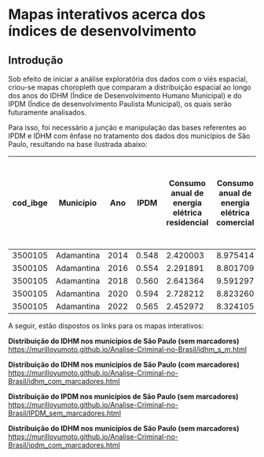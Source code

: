 # Mapas interativos acerca dos índices de desenvolvimento 

## Introdução

Sob efeito de iniciar a análise exploratória dos dados com o viés espacial, criou-se mapas choropleth que comparam a distribuição espacial ao longo dos anos do IDHM (Índice de Desenvolvimento Humano Municipal) e do IPDM (Índice de desenvolvimento Paulista Municipal), os quais serão futuramente analisados.

Para isso, foi necessário a junção e manipulação das bases referentes ao IPDM e IDHM com ênfase no tratamento dos dados dos municípios de São Paulo, resultando na base ilustrada abaixo:

| cod_ibge | Municipio  | Ano  |  IPDM | Consumo anual de energia elétrica residencial | Consumo anual de energia elétrica comercial | Rendimento do trabalho formal | Produto Interno Bruto per capita | Indicador Riqueza | Taxas de mortalidade infantil | Taxas de mortalidade perinatal | Taxas de mortalidade 15 a 39 anos | Taxas de mortalidade 60 a 69 anos | Indicador Longevidade | Taxa de atendimento escolar na faixa etária de 0 a 3 anos | Proporção média de alunos do 5º ano com proficiência em Língua Portuguesa e Matemática | Proporção média de alunos do 9º ano com proficiência em Língua Portuguesa e Matemática | Taxas de distorção idade-série no Ensino Médio | Indicador Escolaridade |
|----------|------------|------|-------|----------------------------------------------|--------------------------------------------|-------------------------------|---------------------------------|-------------------|------------------------------|-------------------------------|----------------------------------|----------------------------------|------------------------|----------------------------------------------------------------|-------------------------------------------------------------------------------------|-------------------------------------------------------------------------------------|-----------------------------------------------|-------------------------|
| 3500105  | Adamantina | 2014 | 0.548 | 2.420003                                     | 8.975414                                   | 1375.205579                   | 53854.100878                   | 0.365             | 7.421150                     | 11.059908                       | 1.013820                         | 12.879959                         | 0.770                  | 43.394935                                                        | 49.796088                                                                              | 26.881342                                                                              | 8.444444                                      | 0.510                   |
| 3500105  | Adamantina | 2016 | 0.554 | 2.291891                                     | 8.801709                                   | 1413.171805                   | 61154.621155                   | 0.365             | 12.855831                    | 14.545455                       | 1.062092                         | 12.967201                         | 0.710                  | 48.259386                                                        | 69.060852                                                                              | 26.574696                                                                              | 7.142857                                      | 0.587                   |
| 3500105  | Adamantina | 2018 | 0.560 | 2.641364                                     | 9.591297                                   | 1556.704707                   | 53854.100878                   | 0.382             | 10.810811                    | 19.538188                       | 1.044760                         | 12.827663                         | 0.686                  | 51.528074                                                        | 72.893672                                                                              | 28.064909                                                                              | 7.511046                                      | 0.612                   |
| 3500105  | Adamantina | 2020 | 0.594 | 2.728212                                     | 8.823260                                   | 1489.333082                   | 52045.297886                   | 0.378             | 3.384095                     | 12.573345                       | 1.065142                         | 12.912355                         | 0.779                  | 53.658537                                                        | 72.977918                                                                              | 29.286725                                                                              | 6.623932                                      | 0.625                   |
| 3500105  | Adamantina | 2022 | 0.565 | 2.452972                                     | 8.324105                                   | 1584.058333                   | 41516.103919                   | 0.359             | 8.802817                     | 11.373578                       | 1.177045                         | 14.683544                         | 0.742                  | 54.559387                                                        | 60.285000                                                                              | 31.085000                                                                              | 5.690000                                      | 0.594                   |

A seguir, estão dispostos os links para os mapas interativos:

**Distribuição do IDHM nos municípios de São Paulo (sem marcadores)**
https://murilloyumoto.github.io/Analise-Criminal-no-Brasil/idhm_s_m.html

**Distribuição do IDHM nos municípios de São Paulo (com marcadores)**
https://murilloyumoto.github.io/Analise-Criminal-no-Brasil/idhm_com_marcadores.html

**Distribuição do IPDM nos municípios de São Paulo (sem marcadores)**
https://murilloyumoto.github.io/Analise-Criminal-no-Brasil/IPDM_sem_marcadores.html

**Distribuição do IDHM nos municípios de São Paulo (sem marcadores)**
https://murilloyumoto.github.io/Analise-Criminal-no-Brasil/ipdm_com_marcadores.html

